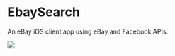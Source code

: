# EbaySearch
An eBay iOS client app using eBay and Facebook APIs.

[![](https://img.youtube.com/vi/cY3uHFJFU40/0.jpg)](https://www.youtube.com/watch?v=cY3uHFJFU40)
